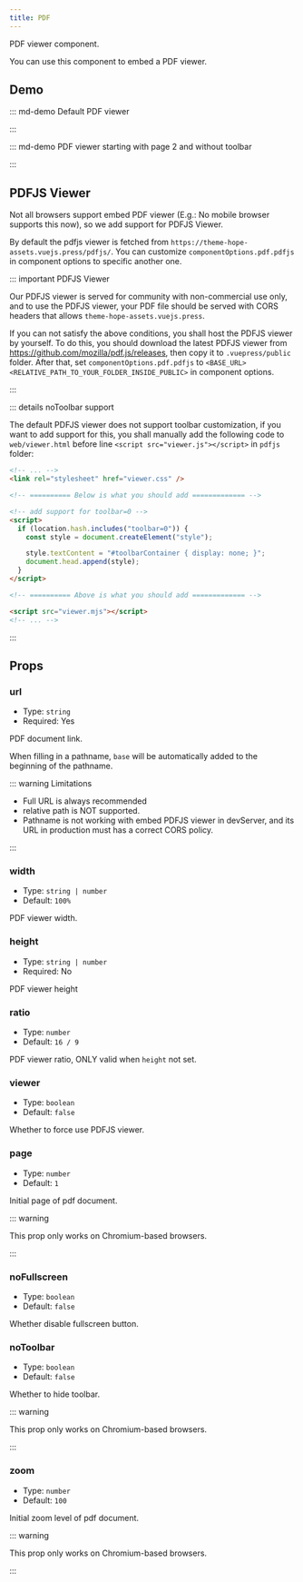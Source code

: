 ```yaml
---
title: PDF
---
```


PDF viewer component.

You can use this component to embed a PDF viewer.

<!-- more -->

## Demo

<!-- #region demo -->

::: md-demo Default PDF viewer

<PDF url="//theme-hope-assets.vuejs.press/files/sample.pdf" />

:::

::: md-demo PDF viewer starting with page 2 and without toolbar

<PDF url="//theme-hope-assets.vuejs.press/files/sample.pdf" page="2" no-toolbar />

:::

<!-- #endregion demo -->

## PDFJS Viewer

Not all browsers support embed PDF viewer (E.g.: No mobile browser supports this now), so we add support for PDFJS Viewer.

By default the pdfjs viewer is fetched from `https://theme-hope-assets.vuejs.press/pdfjs/`. You can customize `componentOptions.pdf.pdfjs` in component options to specific another one.

::: important PDFJS Viewer

Our PDFJS viewer is served for community with non-commercial use only, and to use the PDFJS viewer, your PDF file should be served with CORS headers that allows `theme-hope-assets.vuejs.press`.

If you can not satisfy the above conditions, you shall host the PDFJS viewer by yourself. To do this, you should download the latest PDFJS viewer from <https://github.com/mozilla/pdf.js/releases>, then copy it to `.vuepress/public` folder. After that, set `componentOptions.pdf.pdfjs` to `<BASE_URL><RELATIVE_PATH_TO_YOUR_FOLDER_INSIDE_PUBLIC>` in component options.

:::

::: details noToolbar support

The default PDFJS viewer does not support toolbar customization, if you want to add support for this, you shall manually add the following code to `web/viewer.html` before line `<script src="viewer.js"></script>` in `pdfjs` folder:

```html
<!-- ... -->
<link rel="stylesheet" href="viewer.css" />

<!-- ========== Below is what you should add ============= -->

<!-- add support for toolbar=0 -->
<script>
  if (location.hash.includes("toolbar=0")) {
    const style = document.createElement("style");

    style.textContent = "#toolbarContainer { display: none; }";
    document.head.append(style);
  }
</script>

<!-- ========== Above is what you should add ============= -->

<script src="viewer.mjs"></script>
<!-- ... -->
```

:::

## Props

### url

- Type: `string`
- Required: Yes

PDF document link.

When filling in a pathname, `base` will be automatically added to the beginning of the pathname.

::: warning Limitations

- Full URL is always recommended
- relative path is NOT supported.
- Pathname is not working with embed PDFJS viewer in devServer, and its URL in production must has a correct CORS policy.

:::

### width

- Type: `string | number`
- Default: `100%`

PDF viewer width.

### height

- Type: `string | number`
- Required: No

PDF viewer height

### ratio

- Type: `number`
- Default: `16 / 9`

PDF viewer ratio, ONLY valid when `height` not set.

### viewer

- Type: `boolean`
- Default: `false`

Whether to force use PDFJS viewer.

### page

- Type: `number`
- Default: `1`

Initial page of pdf document.

::: warning

This prop only works on Chromium-based browsers.

:::

### noFullscreen

- Type: `boolean`
- Default: `false`

Whether disable fullscreen button.

### noToolbar

- Type: `boolean`
- Default: `false`

Whether to hide toolbar.

::: warning

This prop only works on Chromium-based browsers.

:::

### zoom

- Type: `number`
- Default: `100`

Initial zoom level of pdf document.

::: warning

This prop only works on Chromium-based browsers.

:::
